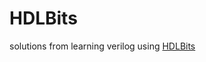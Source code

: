 # HDLBits

solutions from learning verilog using [HDLBits](https://hdlbits.01xz.net/wiki/Main_Page)
